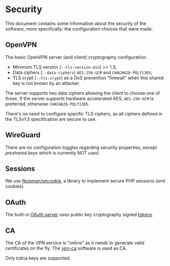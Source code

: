 # Security

This document contains some information about the security of the software, 
more specifically: the configuration choices that were made.

## OpenVPN

The basic OpenVPN server (and client) cryptography configuration:

* Minimum TLS version (`--tls-version-min`) >= 1.3;
* Data ciphers (`--data-ciphers`) `AES-256-GCM` and `CHACHA20-POLY1305`;
* TLS crypt (`--tls-crypt`) as a DoS prevention "firewall" when this shared key
  is not known by an attacker.

The server supports two data ciphers allowing the client to choose one of 
those. If the server supports hardware accelerated AES, `AES-256-GCM` is 
preferred, otherwise `CHACHA20-POLY1305`.
                        
There's no need to configure specific TLS ciphers, as all ciphers defined in
the TLSv1.3 specification are secure to use.

## WireGuard

There are no configuration toggles regarding security properties, except 
_preshared keys_ which is currently NOT used.

## Sessions

We use [fkooman/secookie](https://git.sr.ht/~fkooman/php-secookie), a 
library to implement secure PHP sessions (and cookies).

## OAuth

The built-in [OAuth server](https://git.sr.ht/~fkooman/php-oauth2-server) 
uses public key cryptography signed 
[tokens](https://git.sr.ht/~fkooman/php-oauth2-server/tree/v7/item/TOKEN_FORMAT.md).

## CA

The CA of the VPN service is "online" as it needs to generate valid 
certificates on the fly. The [vpn-ca](https://git.sr.ht/~fkooman/vpn-ca) 
software is used as CA.

Only `EdDSA` keys are supported.
